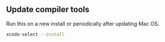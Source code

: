 
## Update compiler tools

Run this on a new install or periodically after updating Mac OS.

```sh
xcode-select --install
```

